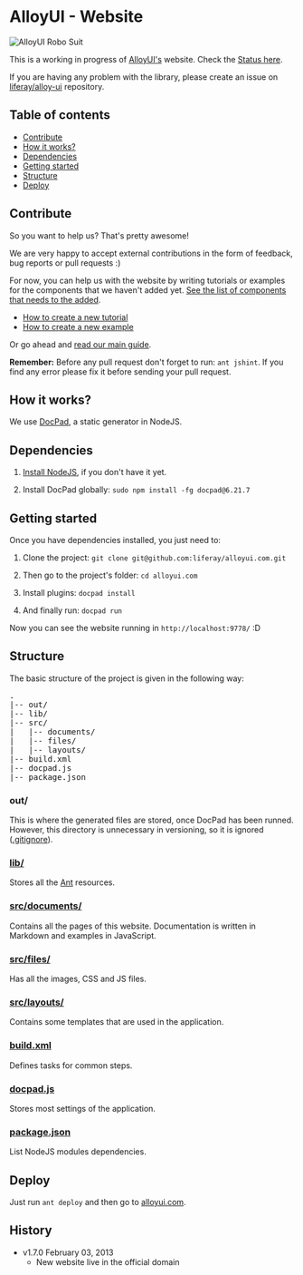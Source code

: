 # AlloyUI - Website

![AlloyUI Robo Suit](http://f.cl.ly/items/292d3K0l3j221n3m0V0D/Alloy-Robo-Suit.jpg)

This is a working in progress of [AlloyUI's](https://github.com/liferay/alloy-ui/) website. Check the [Status here](https://github.com/liferay/alloyui.com/wiki/Status).

If you are having any problem with the library, please create an issue on [liferay/alloy-ui](https://github.com/liferay/alloy-ui/) repository.

## Table of contents

* [Contribute](#contribute)
* [How it works?](#how-it-works)
* [Dependencies](#dependencies)
* [Getting started](#getting-started)
* [Structure](#structure)
* [Deploy](#deploy)

## Contribute

So you want to help us? That's pretty awesome!

We are very happy to accept external contributions in the form of feedback, bug reports or pull requests :)

For now, you can help us with the website by writing tutorials or examples for the components that we haven't added yet. [See the list of components that needs to the added](https://github.com/liferay/alloyui.com/wiki/List-of-Components).

* [How to create a new tutorial](https://github.com/liferay/alloyui.com/wiki/How-to-create-a-new-tutorial)
* [How to create a new example](https://github.com/liferay/alloyui.com/wiki/How-to-create-a-new-example)

Or go ahead and [read our main guide](http://liferay.github.com/alloyui.com/contributing).

**Remember:** Before any pull request don't forget to run: `ant jshint`. If you find any error please fix it before sending your pull request.

## How it works?

We use [DocPad](https://github.com/bevry/docpad), a static generator in NodeJS.

## Dependencies

1. [Install NodeJS](https://github.com/bevry/community/wiki/Installing-Node), if you don't have it yet.

2. Install DocPad globally: `sudo npm install -fg docpad@6.21.7`

## Getting started

Once you have dependencies installed, you just need to:

1. Clone the project: `git clone git@github.com:liferay/alloyui.com.git`

2. Then go to the project's folder: `cd alloyui.com`

3. Install plugins: `docpad install`

4. And finally run: `docpad run`

Now you can see the website running in `http://localhost:9778/` :D

## Structure

The basic structure of the project is given in the following way:

<pre>
.
|-- out/
|-- lib/
|-- src/
|   |-- documents/
|   |-- files/
|   |-- layouts/
|-- build.xml
|-- docpad.js
|-- package.json
</pre>

### out/

This is where the generated files are stored, once DocPad has been runned. However, this directory is unnecessary in versioning, so it is ignored ([.gitignore](https://github.com/liferay/alloyui.com/blob/master/.gitignore)).

### [lib/](https://github.com/liferay/alloyui.com/blob/master/lib)

Stores all the [Ant](http://ant.apache.org/) resources.

### [src/documents/](https://github.com/liferay/alloyui.com/blob/master/src/documents)

Contains all the pages of this website. Documentation is written in Markdown and examples in JavaScript.

### [src/files/](https://github.com/liferay/alloyui.com/tree/master/src/files)

Has all the images, CSS and JS files.

### [src/layouts/](https://github.com/liferay/alloyui.com/tree/master/src/layouts)

Contains some templates that are used in the application.

### [build.xml](https://github.com/liferay/alloyui.com/blob/master/build.xml)

Defines tasks for common steps.

### [docpad.js](https://github.com/liferay/alloyui.com/blob/master/docpad.js)

Stores most settings of the application.

### [package.json](https://github.com/liferay/alloyui.com/blob/master/package.json)

List NodeJS modules dependencies.

## Deploy

Just run `ant deploy` and then go to [alloyui.com](http://alloyui.com/).

## History

* v1.7.0 February 03, 2013
	* New website live in the official domain